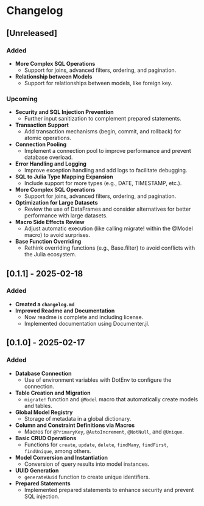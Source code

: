 # Changelog
## [Unreleased]

### Added
- **More Complex SQL Operations**
  - Support for joins, advanced filters, ordering, and pagination.
- **Relationship between Models**
  - Support for relationships between models, like foreign key.

### Upcoming
- **Security and SQL Injection Prevention**
  - Further input sanitization to complement prepared statements.
- **Transaction Support**
  - Add transaction mechanisms (begin, commit, and rollback) for atomic operations.
- **Connection Pooling**
  - Implement a connection pool to improve performance and prevent database overload.
- **Error Handling and Logging**
  - Improve exception handling and add logs to facilitate debugging.
- **SQL to Julia Type Mapping Expansion**
  - Include support for more types (e.g., DATE, TIMESTAMP, etc.).
- **More Complex SQL Operations**
  - Support for joins, advanced filters, ordering, and pagination.
- **Optimization for Large Datasets**
  - Review the use of DataFrames and consider alternatives for better performance with large datasets.
- **Macro Side Effects Review**
  - Adjust automatic execution (like calling migrate! within the @Model macro) to avoid surprises.
- **Base Function Overriding**
  - Rethink overriding functions (e.g., Base.filter) to avoid conflicts with the Julia ecosystem.


## [0.1.1] - 2025-02-18
### Added
- **Created a `changelog.md`**
- **Improved Readme and Documentation**
  - Now readme is complete and including license.
  - Implemented documentation using Documenter.jl.

## [0.1.0] - 2025-02-17
### Added
- **Database Connection**
  - Use of environment variables with DotEnv to configure the connection.
- **Table Creation and Migration**
  - `migrate!` function and `@Model` macro that automatically create models and tables.
- **Global Model Registry**
  - Storage of metadata in a global dictionary.
- **Column and Constraint Definitions via Macros**
  - Macros for `@PrimaryKey`, `@AutoIncrement`, `@NotNull`, and `@Unique`.
- **Basic CRUD Operations**
  - Functions for `create`, `update`, `delete`, `findMany`, `findFirst`, `findUnique`, among others.
- **Model Conversion and Instantiation**
  - Conversion of query results into model instances.
- **UUID Generation**
  - `generateUuid` function to create unique identifiers.
- **Prepared Statements**
  - Implemented prepared statements to enhance security and prevent SQL injection.
